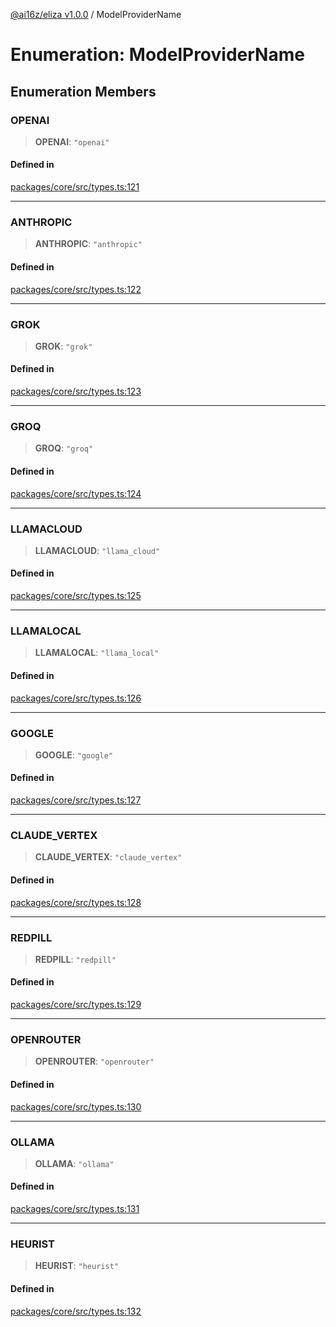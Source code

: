 [@ai16z/eliza v1.0.0](../index.md) / ModelProviderName

# Enumeration: ModelProviderName

## Enumeration Members

### OPENAI

> **OPENAI**: `"openai"`

#### Defined in

[packages/core/src/types.ts:121](https://github.com/ai16z/eliza/blob/main/packages/core/src/types.ts#L121)

***

### ANTHROPIC

> **ANTHROPIC**: `"anthropic"`

#### Defined in

[packages/core/src/types.ts:122](https://github.com/ai16z/eliza/blob/main/packages/core/src/types.ts#L122)

***

### GROK

> **GROK**: `"grok"`

#### Defined in

[packages/core/src/types.ts:123](https://github.com/ai16z/eliza/blob/main/packages/core/src/types.ts#L123)

***

### GROQ

> **GROQ**: `"groq"`

#### Defined in

[packages/core/src/types.ts:124](https://github.com/ai16z/eliza/blob/main/packages/core/src/types.ts#L124)

***

### LLAMACLOUD

> **LLAMACLOUD**: `"llama_cloud"`

#### Defined in

[packages/core/src/types.ts:125](https://github.com/ai16z/eliza/blob/main/packages/core/src/types.ts#L125)

***

### LLAMALOCAL

> **LLAMALOCAL**: `"llama_local"`

#### Defined in

[packages/core/src/types.ts:126](https://github.com/ai16z/eliza/blob/main/packages/core/src/types.ts#L126)

***

### GOOGLE

> **GOOGLE**: `"google"`

#### Defined in

[packages/core/src/types.ts:127](https://github.com/ai16z/eliza/blob/main/packages/core/src/types.ts#L127)

***

### CLAUDE\_VERTEX

> **CLAUDE\_VERTEX**: `"claude_vertex"`

#### Defined in

[packages/core/src/types.ts:128](https://github.com/ai16z/eliza/blob/main/packages/core/src/types.ts#L128)

***

### REDPILL

> **REDPILL**: `"redpill"`

#### Defined in

[packages/core/src/types.ts:129](https://github.com/ai16z/eliza/blob/main/packages/core/src/types.ts#L129)

***

### OPENROUTER

> **OPENROUTER**: `"openrouter"`

#### Defined in

[packages/core/src/types.ts:130](https://github.com/ai16z/eliza/blob/main/packages/core/src/types.ts#L130)

***

### OLLAMA

> **OLLAMA**: `"ollama"`

#### Defined in

[packages/core/src/types.ts:131](https://github.com/ai16z/eliza/blob/main/packages/core/src/types.ts#L131)

***

### HEURIST

> **HEURIST**: `"heurist"`

#### Defined in

[packages/core/src/types.ts:132](https://github.com/ai16z/eliza/blob/main/packages/core/src/types.ts#L132)
